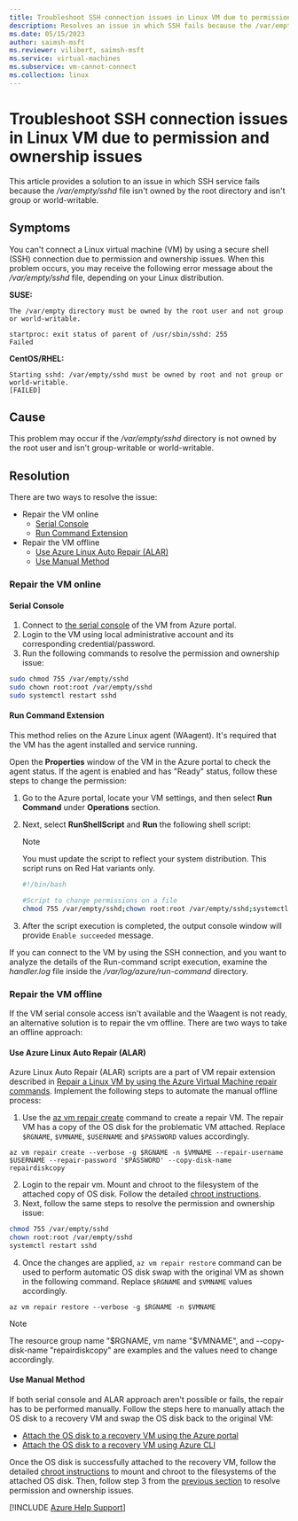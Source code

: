 ```yaml
---
title: Troubleshoot SSH connection issues in Linux VM due to permission and ownership issues 
description: Resolves an issue in which SSH fails because the /var/empty/sshd file isn't owned by the root directory and isn't group or world-writable.
ms.date: 05/15/2023
author: saimsh-msft
ms.reviewer: vilibert, saimsh-msft
ms.service: virtual-machines
ms.subservice: vm-cannot-connect
ms.collection: linux
---
```

# Troubleshoot SSH connection issues in Linux VM due to permission and ownership issues

This article provides a solution to an issue in which SSH service fails because the _/var/empty/sshd_ file isn't owned by the root directory and isn't group or world-writable.

## Symptoms

You can't connect a Linux virtual machine (VM) by using a secure shell (SSH) connection due to permission and ownership issues. When this problem occurs, you may receive the following error message about the _/var/empty/sshd_ file, depending on your Linux distribution.

**SUSE:**

```output
The /var/empty directory must be owned by the root user and not group or world-writable.  

startproc: exit status of parent of /usr/sbin/sshd: 255  
Failed
```

**CentOS/RHEL:**

```output
Starting sshd: /var/empty/sshd must be owned by root and not group or world-writable.  
[FAILED]
```

## Cause

This problem may occur if the _/var/empty/sshd_ directory is not owned by the root user and isn't group-writable or world-writable.

## Resolution

There are two ways to resolve the issue:

* Repair the VM online
  * [Serial Console](#serial-console)
  * [Run Command Extension](#run-command-extension)
* Repair the VM offline
  * [Use Azure Linux Auto Repair (ALAR)](#use-azure-linux-auto-repair-alar)
  * [Use Manual Method](#use-manual-method)

### <a id="onlinetroubleshooting"></a>Repair the VM online

#### <a id="onlinetroubleshooting-serialconsole"></a>Serial Console

1. Connect to [the serial console](./serial-console-linux.md) of the VM from Azure portal.
2. Login to the VM using local administrative account and its corresponding credential/password.
3. Run the following commands to resolve the permission and ownership issue:

```bash
sudo chmod 755 /var/empty/sshd
sudo chown root:root /var/empty/sshd
sudo systemctl restart sshd
```

#### <a id="onlinetroubleshooting-runcommand"></a>Run Command Extension

This method relies on the Azure Linux agent (WAagent). It's required that the VM has the agent installed and service running.

Open the **Properties** window of the VM in the Azure portal to check the agent status. If the agent is enabled and has "Ready" status, follow these steps to change the permission:

1. Go to the Azure portal, locate your VM settings, and then select **Run Command**  under **Operations** section.
2. Next, select **RunShellScript** and **Run** the following shell script:

    > [!NOTE]
    > You must update the script to reflect your system distribution. This script runs on Red Hat variants only.

    ```bash
    #!/bin/bash
    
    #Script to change permissions on a file
    chmod 755 /var/empty/sshd;chown root:root /var/empty/sshd;systemctl restart sshd

    ```

3. After the script execution is completed, the output console window will provide `Enable succeeded` message.

If you can connect to the VM by using the SSH connection, and you want to analyze the details of the Run-command script execution, examine the _handler.log_ file inside the _/var/log/azure/run-command_ directory.

### <a id="offlinetroubleshooting"></a>Repair the VM offline

If the VM serial console access isn't available and the Waagent is not ready, an alternative solution is to repair the vm offline. There are two ways to take an offline approach:

#### <a id="offlinetroubleshooting-repairvm"></a>Use Azure Linux Auto Repair (ALAR)

Azure Linux Auto Repair (ALAR) scripts are a part of VM repair extension described in [Repair a Linux VM by using the Azure Virtual Machine repair commands](./repair-linux-vm-using-azure-virtual-machine-repair-commands.md).
Implement the following steps to automate the manual offline process:

1. Use the [az vm repair create](/cli/azure/vm/repair#az-vm-repair-create) command to create a repair VM. The repair VM has a copy of the OS disk for the problematic VM attached. Replace `$RGNAME`, `$VMNAME`, `$USERNAME` and `$PASSWORD` values accordingly.

```azurecli-interactive
az vm repair create --verbose -g $RGNAME -n $VMNAME --repair-username $USERNAME --repair-password '$PASSWORD' --copy-disk-name  repairdiskcopy
 ```

2. Login to the repair vm. Mount and chroot to the filesystem of the attached copy of OS disk. Follow the detailed [chroot instructions](./chroot-environment-linux.md).
3. Next, follow the same steps to resolve the permission and ownership issue:

 ```bash
chmod 755 /var/empty/sshd
chown root:root /var/empty/sshd
systemctl restart sshd
```

4. Once the changes are applied, `az vm repair restore` command can be used to perform automatic OS disk swap with the original VM as shown in the following command. Replace `$RGNAME` and `$VMNAME` values accordingly.

```azurecli-interactive
az vm repair restore --verbose -g $RGNAME -n $VMNAME
 ```

> [!Note]
>The resource group name "$RGNAME, vm name "$VMNAME", and --copy-disk-name "repairdiskcopy" are examples and the values need to change accordingly.

#### <a id="offlinetroubleshooting-manualvm"></a>Use Manual Method

If both serial console and ALAR approach aren't possible or fails, the repair has to be performed manually. Follow the steps here to manually attach the OS disk to a recovery VM and swap the OS disk back to the original VM:

* [Attach the OS disk to a recovery VM using the Azure portal](./troubleshoot-recovery-disks-portal-linux.md)
* [Attach the OS disk to a recovery VM using Azure CLI](./troubleshoot-recovery-disks-linux.md)

Once the OS disk is successfully attached to the recovery VM, follow the detailed [chroot instructions](./chroot-environment-linux.md) to mount and chroot to the filesystems of the attached OS disk. Then, follow step 3 from the [previous section](#offlinetroubleshooting-repairvm) to resolve permission and ownership issues.

[!INCLUDE [Azure Help Support](../../includes/azure-help-support.md)]
